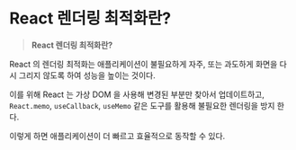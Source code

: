 React 렌더링 최적화란?
===

> **React 렌더링 최적화란?**
 

React 의 렌더링 최적화는 애플리케이션이 불필요하게 자주, 또는 과도하게 화면을 다시 그리지 않도록 하여 성능을 높이는 것이다.

이를 위해 React 는 가상 DOM 을 사용해 변경된 부분만 찾아서 업데이트하고, `React.memo`, `useCallback`, `useMemo` 같은 도구를 활용해 불필요한 렌더링을 방지 한다. 

이렇게 하면 애플리케이션이 더 빠르고 효율적으로 동작할 수 있다.

